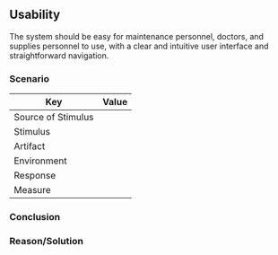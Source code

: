 ## Usability

The system should be easy for maintenance personnel, doctors, and supplies personnel to use, with a clear and intuitive user interface and straightforward navigation.

### Scenario

| Key                | Value |
|--------------------|-------|
| Source of Stimulus |       |
| Stimulus           |       |
| Artifact           |       |
| Environment        |       |
| Response           |       |
| Measure            |       |

### Conclusion


### Reason/Solution
